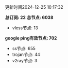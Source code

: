 更新时间2024-12-25 10:17:32

**总订阅: 22**
**总节点: 6038**
- vless节点: 13

**google ping有效节点: 702**
- ss节点: 655
- trojan节点: 44
- v2ray节点: 3
